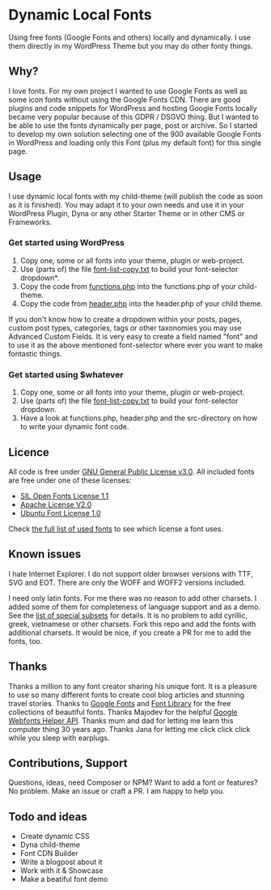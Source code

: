 # Dynamic Local Fonts

Using free fonts (Google Fonts and others) locally and dynamically. I use them directly in my WordPress Theme but you may do other fonty things.

## Why?

I love fonts. For my own project I wanted to use Google Fonts as well as some icon fonts without using the Google Fonts CDN. There are good plugins and code snippets for WordPress and hosting Google Fonts locally became very popular because of this GDPR / DSGVO thing. But I wanted to be able to use the fonts dynamically per page, post or archive. So I started to develop my own solution selecting one of the 900 available Google Fonts in WordPress and loading only this Font (plus my default font) for this single page.

## Usage

I use dynamic local fonts with my child-theme (will publish the code as soon as it is finished). You may adapt it to your own needs and use it in your WordPress Plugin, Dyna or any other Starter Theme or in other CMS or Frameworks.

### Get started using WordPress

1) Copy one, some or all fonts into your theme, plugin or web-project.
2) Use (parts of) the file [font-list-copy.txt](font-list-copy.txt) to build your font-selector dropdown*.
3) Copy the code from [functions.php](functions.php) into the functions.php of your child-theme.
4) Copy the code from [header.php](header.php) into the header.php of your child theme.

If you don't know how to create a dropdown within your posts, pages, custom post types, categories, tags or other taxonomies you may use Advanced Custom Fields. It is very easy to create a field named "font" and to use it as the above mentioned font-selector where ever you want to make fontastic things.

### Get started using $whatever

1) Copy one, some or all fonts into your theme, plugin or web-project.
2) Use (parts of) the file [font-list-copy.txt](font-list-copy.txt) to build your font-selector dropdown.
3) Have a look at functions.php, header.php and the src-directory on how to write your dynamic font code. 

## Licence

All code is free under [GNU General Public License v3.0](LICENSE). All included fonts are free under one of these licenses:

- [SIL Open Fonts License 1.1](https://opensource.org/licenses/OFL-1.1)
- [Apache License V2.0](https://www.apache.org/licenses/LICENSE-2.0)
- [Ubuntu Font License 1.0](https://www.ubuntu.com/legal/terms-and-policies/font-licence)

Check [the full list of used fonts](all-fonts.csv) to see which license a font uses.

## Known issues

I hate Internet Explorer. I do not support older browser versions with TTF, SVG and EOT. There are only the WOFF and WOFF2 versions included.

I need only latin fonts. For me there was no reason to add other charsets. I added some of them for completeness of language support and as a demo. See the [list of special subsets](SUBSETS.md) for details. It is no problem to add cyrillic, greek, vietnamese or other charsets. Fork this repo and add the fonts with additional charsets. It would be nice, if you create a PR for me to add the fonts, too.

## Thanks

Thanks a million to any font creator sharing his unique font. It is a pleasure to use so many different fonts to create cool blog articles and stunning travel stories. Thanks to [Google Fonts](https://fonts.google.com) and [Font Library](https://fontlibrary.org) for the free collections of beautiful fonts. Thanks Majodev for the helpful [Google Webfonts Helper API](https://github.com/majodev/google-webfonts-helper/). Thanks mum and dad for letting me learn this computer thing 30 years ago. Thanks Jana for letting me click click click while you sleep with earplugs.

## Contributions, Support

Questions, ideas, need Composer or NPM? Want to add a font or features? No problem. Make an issue or craft a PR. I am happy to help you.

## Todo and ideas

- Create dynamic CSS
- Dyna child-theme
- Font CDN Builder
- Write a blogpost about it
- Work with it & Showcase
- Make a beatiful font demo
